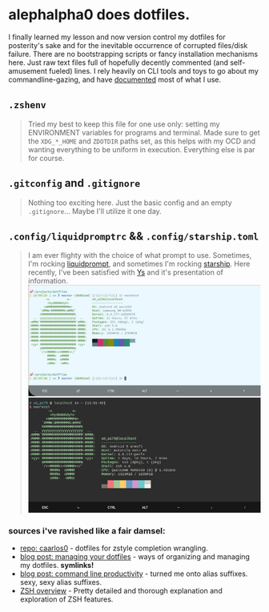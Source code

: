 # alephalpha0 does dotfiles.  

I finally learned my lesson and now version control my dotfiles for posterity's sake and for the inevitable occurrence of corrupted files/disk failure. There are no bootstrapping scripts or fancy installation mechanisms here. Just raw text files full of hopefully decently commented (and self-amusement fueled) lines. I rely heavily on CLI tools and toys to go about my commandline-gazing, and have [documented](./toolsoftrade.md) most of what I use.  

## `.zshenv` 
> Tried my best to keep this file for one use only: setting my ENVIRONMENT variables for programs and terminal. Made sure to get the `XDG_*_HOME` and `ZDOTDIR` paths set, as this helps with my OCD and wanting everything to be uniform in execution. Everything else is par for course.  

## `.gitconfig` and `.gitignore` 
> Nothing too exciting here. Just the basic config and an empty `.gitignore`... Maybe I'll utilize it one day. 

## `.config/liquidpromptrc` && `.config/starship.toml` 
> I am ever flighty with the choice of what prompt to use. Sometimes, I'm rocking [liquidprompt](https://github.com/nojhan/liquidprompt), and sometimes I'm rocking [starship](https://starship.rs/). Here recently, I've been satisfied with [Ys](https://blog.ysmood.org/my-ys-terminal-theme/) and it's presentation of information. 
![termuxStarship.png](docs/termStar.png) 
![termuxYs.png](docs/termYs.png) 
  
### sources i've ravished like a fair damsel: 
+ [repo: caarlos0](https://github.com/caarlos0/dotfiles) - dotfiles for zstyle completion wrangling. 
+ [blog post: managing your dotfiles](https://www.anishathalye.com/2014/08/03/managing-your-dotfiles/) - ways of organizing and managing my dotfiles. **symlinks!**  
+ [blog post: command line productivity](https://blog.lftechnology.com/command-line-productivity-with-zsh-aliases-28b7cebfdff9) - turned me onto alias suffixes. sexy, sexy alias suffixes. 
+ [ZSH overview](http://strcat.de/zsh/) - Pretty detailed and thorough explanation and exploration of ZSH features.
